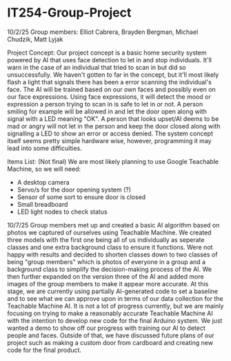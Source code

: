 # IT254-Group-Project

10/2/25
Group members: Elliot Cabrera, Brayden Bergman, Michael Chudzik, Matt Lyjak

Project Concept:
Our project concept is a basic home security system powered by AI that uses face detection to let in and stop individuals. It'll warn in the case of an individual that tried to scan in but did so unsuccessfully. We haven't gotten to far in the concept, but it'll most likely flash a light that signals there has been a error scanning the individual's face. The AI will be trained based on our own faces and possibly even on our face expressions. Using face expressions, it will detect the mood or expression a person trying to scan in is safe to let in or not. A person smiling for example will be allowed in and let the door open along with signal with a LED meaning "OK". A person that looks upset/AI deems to be mad or angry will not let in the person and keep the door closed along with signalling a LED to show an error or access denied. The system concept itself seems pretty simple hardware wise, however, programming it may lead into some difficulties. 

Items List: (Not final)
We are most likely planning to use Google Teachable Machine, so we will need:
- A desktop camera
- Servo/s for the door opening system (?)
- Sensor of some sort to ensure door is closed
- Small breadboard
- LED light nodes to check status

10/7/25
Group members met up and created a basic AI algorithm based on photos we captured of ourselves using Teachable Machine. We created three models with the first one being all of us individually as seperate classes and one extra background class to ensure it functions. Were not happy with results and decided to shorten classes down to two classes of being "group members" which is photos of everyone in a group and a background class to simplify the decision-making process of the AI. We then further expanded on the version three of the AI and added more images of the group members to make it appear more accurate. At this stage, we are currently using partially AI-generated code to set a baseline and to see what we can approve upon in terms of our data collection for the Teachable Machine AI. It is not a lot of progress currently, but we are mainly focusing on trying to make a reasonably accurate Teachable Machine AI with the intention to develop new code for the final Arduino system. We just wanted a demo to show off our progress with training our AI to detect people and faces. Outside of that, we have discussed future plans of our project such as making a custom door from cardboard and creating new code for the final product. 
